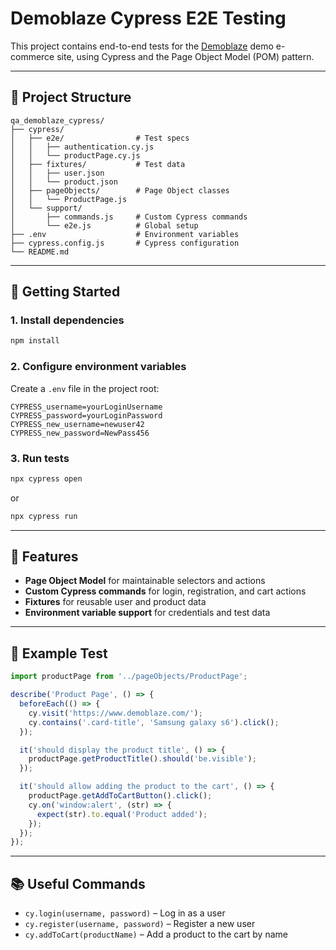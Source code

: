 # Demoblaze Cypress E2E Testing

This project contains end-to-end tests for the [Demoblaze](https://www.demoblaze.com/) demo e-commerce site, using Cypress and the Page Object Model (POM) pattern.

---

## 📁 Project Structure

```
qa_demoblaze_cypress/
├── cypress/
│   ├── e2e/                # Test specs
│   │   ├── authentication.cy.js
│   │   └── productPage.cy.js
│   ├── fixtures/           # Test data
│   │   ├── user.json
│   │   └── product.json
│   ├── pageObjects/        # Page Object classes
│   │   └── ProductPage.js
│   └── support/
│       ├── commands.js     # Custom Cypress commands
│       └── e2e.js          # Global setup
├── .env                    # Environment variables
├── cypress.config.js       # Cypress configuration
└── README.md
```

---

## 🚀 Getting Started

### 1. Install dependencies

```sh
npm install
```

### 2. Configure environment variables

Create a `.env` file in the project root:

```
CYPRESS_username=yourLoginUsername
CYPRESS_password=yourLoginPassword
CYPRESS_new_username=newuser42
CYPRESS_new_password=NewPass456
```

### 3. Run tests

```sh
npx cypress open
```
or
```sh
npx cypress run
```

---

## 🧩 Features

- **Page Object Model** for maintainable selectors and actions
- **Custom Cypress commands** for login, registration, and cart actions
- **Fixtures** for reusable user and product data
- **Environment variable support** for credentials and test data

---

## 📝 Example Test

```javascript
import productPage from '../pageObjects/ProductPage';

describe('Product Page', () => {
  beforeEach(() => {
    cy.visit('https://www.demoblaze.com/');
    cy.contains('.card-title', 'Samsung galaxy s6').click();
  });

  it('should display the product title', () => {
    productPage.getProductTitle().should('be.visible');
  });

  it('should allow adding the product to the cart', () => {
    productPage.getAddToCartButton().click();
    cy.on('window:alert', (str) => {
      expect(str).to.equal('Product added');
    });
  });
});
```

---

## 📚 Useful Commands

- `cy.login(username, password)` – Log in as a user
- `cy.register(username, password)` – Register a new user
- `cy.addToCart(productName)` – Add a product to the cart by name
